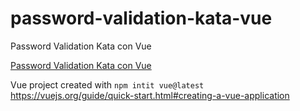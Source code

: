 # password-validation-kata-vue
Password Validation Kata con Vue

[Password Validation Kata con Vue](https://www.youtube.com/watch?v=Gn1mvhc6l2c&t=330s&ab_channel=CoduranceSpain)

Vue project created with `npm intit vue@latest` https://vuejs.org/guide/quick-start.html#creating-a-vue-application 